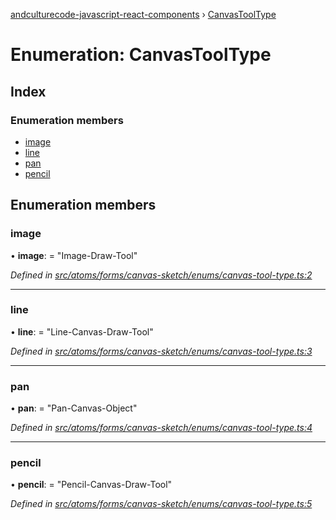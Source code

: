 [andculturecode-javascript-react-components](../README.md) › [CanvasToolType](canvastooltype.md)

# Enumeration: CanvasToolType

## Index

### Enumeration members

* [image](canvastooltype.md#image)
* [line](canvastooltype.md#line)
* [pan](canvastooltype.md#pan)
* [pencil](canvastooltype.md#pencil)

## Enumeration members

###  image

• **image**: = "Image-Draw-Tool"

*Defined in [src/atoms/forms/canvas-sketch/enums/canvas-tool-type.ts:2](https://github.com/AndcultureCode/AndcultureCode.JavaScript.React.Components/blob/059eef4/src/atoms/forms/canvas-sketch/enums/canvas-tool-type.ts#L2)*

___

###  line

• **line**: = "Line-Canvas-Draw-Tool"

*Defined in [src/atoms/forms/canvas-sketch/enums/canvas-tool-type.ts:3](https://github.com/AndcultureCode/AndcultureCode.JavaScript.React.Components/blob/059eef4/src/atoms/forms/canvas-sketch/enums/canvas-tool-type.ts#L3)*

___

###  pan

• **pan**: = "Pan-Canvas-Object"

*Defined in [src/atoms/forms/canvas-sketch/enums/canvas-tool-type.ts:4](https://github.com/AndcultureCode/AndcultureCode.JavaScript.React.Components/blob/059eef4/src/atoms/forms/canvas-sketch/enums/canvas-tool-type.ts#L4)*

___

###  pencil

• **pencil**: = "Pencil-Canvas-Draw-Tool"

*Defined in [src/atoms/forms/canvas-sketch/enums/canvas-tool-type.ts:5](https://github.com/AndcultureCode/AndcultureCode.JavaScript.React.Components/blob/059eef4/src/atoms/forms/canvas-sketch/enums/canvas-tool-type.ts#L5)*
